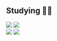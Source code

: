 ## Studying ✍🏻



<img src="https://img.shields.io/badge/Java-007396?style=flat-square&logo=java&logoColor=white"/></a>
</a>
<img src="https://img.shields.io/badge/Spring-6DB33F?style=flat-square&logo=spring&logoColor=white"/></a>
<br>
<img src="https://img.shields.io/badge/VisualStudioCode-007ACC?style=flat-square&logo=visualstudiocode&logoColor=white"/>
</a>
<img src="https://img.shields.io/badge/IntelliJ-000000?style=flat-square&logo=intellijidea&logoColor=white"/>



